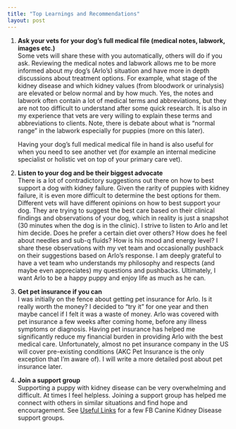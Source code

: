 ```yaml
---
title: "Top Learnings and Recommendations"
layout: post
---
```


1. **Ask your vets for your dog’s full medical file (medical notes, labwork, images etc.)**  
	Some vets will share these with you automatically, others will do if you ask. Reviewing the medical notes and labwork allows me to be more informed about my dog’s (Arlo’s) situation and have more in depth discussions about treatment options. For example, what stage of the kidney disease and which kidney values (from bloodwork or urinalysis) are elevated or below normal and by how much. Yes, the notes and labwork often contain a lot of medical terms and abbreviations, but they are not too difficult to understand after some quick research. It is also in my experience that vets are very willing to explain these terms and abbreviations to clients. Note, there is debate about what is “normal range” in the labwork especially for puppies (more on this later).

	Having your dog’s full medical medical file in hand is also useful for when you need to see another vet (for example an internal medicine specialist or holistic vet on top of your primary care vet). 

2. **Listen to your dog and be their biggest advocate**  
	There is a lot of contradictory suggestions out there on how to best support a dog with kidney failure. Given the rarity of puppies with kidney failure, it is even more difficult to determine the best options for them. Different vets will have different opinions on how to best support your dog. They are trying to suggest the best care based on their clinical findings and observations of your dog, which in reality is just a snapshot (30 minutes when the dog is in the clinic). I strive to listen to Arlo and let him decide.  Does he prefer a certain diet over others?  How does he feel about needles and sub-q fluids? How is his mood and energy level? I share these observations with my vet team and occasionally pushback on their suggestions based on Arlo’s response.  I am deeply grateful to have a vet team who understands my philosophy and respects (and maybe even appreciates) my questions and pushbacks. Ultimately, I want Arlo to be a happy puppy and enjoy life as much as he can. 

3. **Get pet insurance if you can**  
	I was initially on the fence about getting pet insurance for Arlo. Is it really worth the money?  I decided to “try it” for one year and then maybe cancel if I felt it was a waste of money. Arlo was covered with pet insurance a few weeks after coming home, before any illness symptoms or diagnosis. Having pet insurance has helped me significantly reduce my financial burden in providing Arlo with the best medical care.  Unfortunately, almost no pet insurance company in the US will cover pre-existing conditions (AKC Pet Insurance is the only exception that I’m aware of). I will write a more detailed post about pet insurance later.

4. **Join a support group**  
	Supporting a puppy with kidney disease can be very overwhelming and difficult. At times I feel helpless. Joining a support group has helped me connect with others in similar situations and find hope and encouragement.  See [Useful Links](/useful-links) for a few FB Canine Kidney Disease support groups.